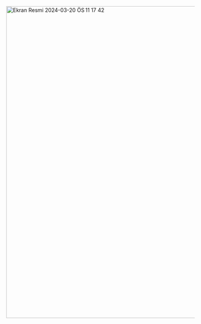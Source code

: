 <img width="835" alt="Ekran Resmi 2024-03-20 ÖS 11 17 42" src="https://github.com/EsinEraslann/todoList-js/assets/153627055/033861aa-009f-43fe-9d76-d9df1b2b737a">
